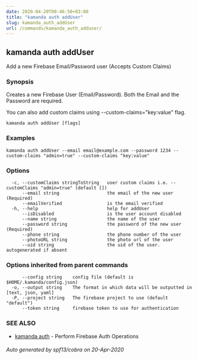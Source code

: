 ```yaml
---
date: 2020-04-20T00:46:50+03:00
title: "kamanda auth addUser"
slug: kamanda_auth_addUser
url: /commands/kamanda_auth_adduser/
---
```

## kamanda auth addUser

Add a new Firebase Email/Password user (Accepts Custom Claims)

### Synopsis

Creates a new Firebase User (Email/Password). Both the Email and the Password are required. 

You can also add custom claims using --custom-claims="key:value" flag.

```
kamanda auth addUser [flags]
```

### Examples

```
kamanda auth addUser --email email@example.com --password 1234 --custom-claims "admin=true" --custom-claims "key:value"
```

### Options

```
  -c, --customClaims stringToString   user custom claims i.e. --customClaims "admin=true" (default [])
      --email string                  the email of the new user (Required)
      --emailVerified                 is the email verified
  -h, --help                          help for addUser
      --isDisabled                    is the user account disabled
      --name string                   the name of the user
      --password string               the password of the new user (Required)
      --phone string                  the phone number of the user
      --photoURL string               the photo url of the user
      --uid string                    the uid of the user. autogenerated if absent
```

### Options inherited from parent commands

```
      --config string    config file (default is $HOME/.kamanda/config.json)
  -o, --output string    The format in which data will be outputted in [text, json, yaml]
  -P, --project string   The firebase project to use (default "default")
      --token string     firebase token to use for authentication
```

### SEE ALSO

* [kamanda auth](/commands/kamanda_auth/)	 - Perform Firebase Auth Operations

###### Auto generated by spf13/cobra on 20-Apr-2020
